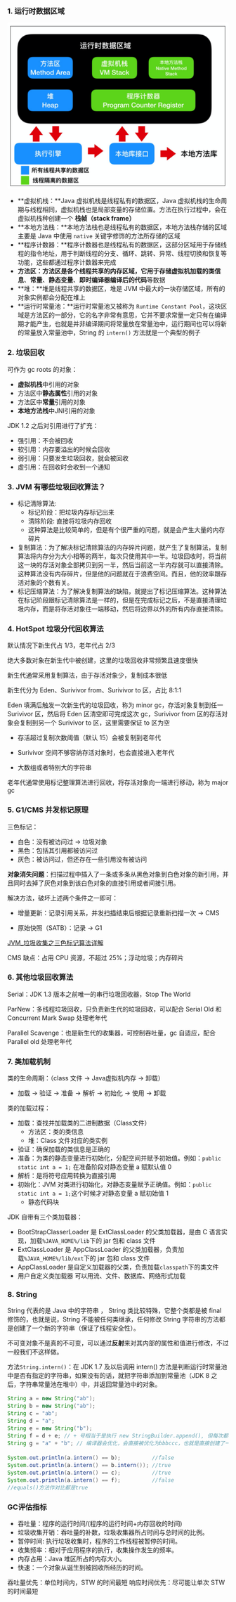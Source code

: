 ### 1. 运行时数据区域

<center><img src="jvm.png" style="zoom:50%"></center>

- **虚拟机栈：**Java 虚拟机栈是线程私有的数据区，Java 虚拟机栈的生命周期与线程相同，虚拟机栈也是局部变量的存储位置。方法在执行过程中，会在虚拟机栈种创建一个 **栈帧（stack frame）**
- **本地方法栈：**本地方法栈也是线程私有的数据区，本地方法栈存储的区域主要是 Java 中使用 `native` 关键字修饰的方法所存储的区域
- **程序计数器：**程序计数器也是线程私有的数据区，这部分区域用于存储线程的指令地址，用于判断线程的分支、循环、跳转、异常、线程切换和恢复等功能，这些都通过程序计数器来完成
- **方法区：**方法区是各个线程共享的内存区域，它用于存储虚拟机加载的**类信息**、**常量**、**静态变量**、**即时编译器编译后的代码**等数据
- **堆：**堆是线程共享的数据区，堆是 JVM 中最大的一块存储区域，所有的对象实例都会分配在堆上
- **运行时常量池：**运行时常量池又被称为 `Runtime Constant Pool`，这块区域是方法区的一部分，它的名字非常有意思，它并不要求常量一定只有在编译期才能产生，也就是并非编译期间将常量放在常量池中，运行期间也可以将新的常量放入常量池中，String 的 `intern()` 方法就是一个典型的例子

### 2. 垃圾回收

可作为 gc roots 的对象：

- **虚拟机栈**中引用的对象
- 方法区中**静态属性**引用的对象
- 方法区中**常量**引用的对象
- **本地方法栈**中JNI引用的对象

JDK 1.2 之后对引用进行了扩充：

- 强引用：不会被回收
- 软引用：内存要溢出的时候会回收
- 弱引用：只要发生垃圾回收，就会被回收
- 虚引用：在回收时会收到一个通知

### 3. JVM 有哪些垃圾回收算法？

- 标记清除算法:
  - 标记阶段：把垃圾内存标记出来
  - 清除阶段: 直接将垃圾内存回收
  - 这种算法是比较简单的，但是有个很严重的问题，就是会产生大量的内存碎片
- 复制算法：为了解决标记清除算法的内存碎片问题，就产生了复制算法，复制算法将内存分为大小相等的两半，每次只使用其中一半。垃圾回收时，将当前这一块的存活对象全部拷贝到另一半，然后当前这一半内存就可以直接清除。这种算法没有内存碎片，但是他的问题就在于浪费空间。而且，他的效率跟存活对象的个数有关。
- 标记压缩算法：为了解决复制算法的缺陷，就提出了标记压缩算法。这种算法在标记阶段跟标记清除算法是一样的，但是在完成标记之后，不是直接清理垃圾内存，而是将存活对象往一端移动，然后将边界以外的所有内存直接清除。

### 4. HotSpot 垃圾分代回收算法

默认情况下新生代占 1/3，老年代占 2/3

绝大多数对象在新生代中被创建，这里的垃圾回收非常频繁且速度很快

新生代通常采用复制算法，由于存活对象少，复制成本很低

新生代分为 Eden、Surivivor  from、Surivivor to 区，占比 8:1:1

Eden 填满后触发一次新生代的垃圾回收，称为 minor gc，存活对象复制到任一 Surivivor 区，然后将 Eden 区清空即可完成这次 gc，Surivivor from 区的存活对象会复制到另一个 Surivivor to 区，这里需要保证 to 区为空

- 存活超过复制次数阈值（默认 15）会被复制到老年代

- Surivivor 空间不够容纳存活对象时，也会直接进入老年代
- 大数组或者特别大的字符串

老年代通常使用标记整理算法进行回收，将存活对象向一端进行移动，称为 major gc

### 5. G1/CMS 并发标记原理

三色标记：
- 白色：没有被访问过 -> 垃圾对象
- 黑色：包括其引用都被访问过
- 灰色：被访问过，但还存在一些引用没有被访问

**对象消失问题**：扫描过程中插入了一条或多条从黑色对象到白色对象的新引用，并且同时去掉了灰色对象到该白色对象的直接引用或者间接引用。

解决方法，破坏上述两个条件之一即可：

- 增量更新：记录引用关系，并发扫描结束后根据记录重新扫描一次 -> CMS

- 原始快照（SATB）：记录 -> G1

[JVM_垃圾收集之三色标记算法详解](https://blog.csdn.net/chuige2013/article/details/129659171)

CMS 缺点：占用 CPU 资源，不超过 25%；浮动垃圾；内存碎片

### 6. 其他垃圾回收算法

Serial：JDK 1.3 版本之前唯一的串行垃圾回收器，Stop The World

ParNew：多线程垃圾回收，只负责新生代的垃圾回收，可以配合 Serial Old 和 Concurrent Mark Swap 处理老年代

Parallel Scavenge：也是新生代的收集器，可控制吞吐量，gc 自适应，配合 Parallel old 处理老年代

### 7. 类加载机制

类的生命周期：（class 文件 -> Java虚拟机内存 -> 卸载）

- 加载 -> 验证 -> 准备 -> 解析 -> 初始化 -> 使用 -> 卸载

类的加载过程：

- 加载：查找并加载类的二进制数据（Class文件）
  - 方法区：类的类信息
  - 堆：Class 文件对应的类实例
- 验证：确保加载的类信息是正确的
- 准备：为类的静态变量进行初始化，分配空间并赋予初始值。例如：`public static int a = 1;` 在准备阶段对静态变量 a 赋默认值 0
- 解析：是将符号应用转换为直接引用
- 初始化：JVM 对类进行初始化，对静态变量赋予正确值。例如：`public static int a = 1;`这个时候才对静态变量 a 赋初始值 1
  - 静态代码块

JDK 自带有三个类加载器：

- BootStrapClasserLoader 是 ExtClassLoader 的父类加载器，是由 C 语言实现，加载`%JAVA_HOME%/lib`下的 jar 包和 class 文件
- ExtClassLoader 是 AppClassLoader 的父类加载器，负责加载`%JAVA_HOME%/lib/ext`下的 jar 包和 class 文件
- AppClassLoader 是自定义加载器的父类，负责加载`classpath`下的类文件
- 用户自定义类加载器 可以用流、文件、数据库、网络形式加载

### 8. String

String 代表的是 Java 中的字符串 ， String 类比较特殊，它整个类都是被 final 修饰的，也就是说，String 不能被任何类继承，任何修改 String 字符串的⽅法都是创建了⼀个新的字符串（保证了线程安全性）。

不可变对象不是真的不可变，可以通过**反射**来对其内部的属性和值进⾏修改，不过⼀般我们不这样做。  

方法`String.intern()`：在 JDK 1.7 及以后调⽤ intern() ⽅法是判断运⾏时常量池中是否有指定的字符串，如果没有的话，就把字符串添加到常量池（JDK 8 之后，字符串常量池在堆中）中，并返回常量池中的对象。  

```java
String a = new String("ab");
String b = new String("ab");
String c = "ab";
String d = "a";
String e = new String("b");
String f = d + e; // + 号相当于是执行 new StringBuilder.append(), 但每次都会new StringBuilder()，所以多次拼接建议自建 StringBuilder
String g = "a" + "b"; // 编译器会优化，会直接被优化为bbbccc，也就是直接创建了一个 bbbccc 对象

System.out.println(a.intern() == b);          //false
System.out.println(a.intern() == b.intern()); //true
System.out.println(a.intern() == c);          //true
System.out.println(a.intern() == f);	      //false
//equals()方法作对比都是true
```

### GC评估指标
- 吞吐量：程序的运行时间/(程序的运行时间+内存回收的时间)
- 垃圾收集开销：吞吐量的补数，垃圾收集器所占时间与总时间的比例。
- 暂停时间: 执行垃圾收集时，程序的工作线程被暂停的时间。
- 收集频率：相对于应用程序的执行，收集操作发生的频率。
- 内存占用：Java 堆区所占的内存大小。
- 快速：一个对象从诞生到被回收所经历的时间。

吞吐量优先：单位时间内，STW 的时间最短
响应时间优先：尽可能让单次 STW 的时间最短